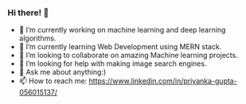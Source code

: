 ### Hi there! 👋

- 🔭 I’m currently working on machine learning and deep learning algorithms.
- 🌱 I’m currently learning Web Development using MERN stack.
- 👯 I’m looking to collaborate on amazing Machine learning projects.
- 🤔 I’m looking for help with making image search engines.
- 💬 Ask me about anything:)
- 📫 How to reach me: https://www.linkedin.com/in/priyanka-gupta-056015137/



